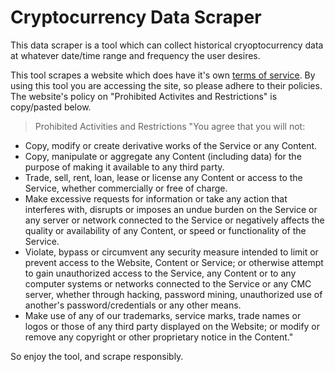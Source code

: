 # Cryptocurrency Data Scraper
This data scraper is a tool which can collect historical cryoptocurrency data at whatever date/time range and frequency the user desires.

This tool scrapes a website which does have it's own [terms of service](https://coincodex.com/page/terms-of-service/). By using this tool you are accessing the site, so please adhere to their policies.
The website's policy on "Prohibited Activites and Restrictions" is copy/pasted below.
> Prohibited Activities and Restrictions
"You agree that you will not:
- Copy, modify or create derivative works of the Service or any Content.
- Copy, manipulate or aggregate any Content (including data) for the purpose of making it available to any third party.
- Trade, sell, rent, loan, lease or license any Content or access to the Service, whether commercially or free of charge.
- Make excessive requests for information or take any action that interferes with, disrupts or imposes an undue burden on the Service or any server or network connected to the Service or negatively affects the quality or availability of any Content, or speed or functionality of the Service.
- Violate, bypass or circumvent any security measure intended to limit or prevent access to the Website, Content or Service; or otherwise attempt to gain unauthorized access to the Service, any Content or to any computer systems or networks connected to the Service or any CMC server, whether through hacking, password mining, unauthorized use of another's password/credentials or any other means.
- Make use of any of our trademarks, service marks, trade names or logos or those of any third party displayed on the Website; or modify or remove any copyright or other proprietary notice in the Content."

So enjoy the tool, and scrape responsibly.
